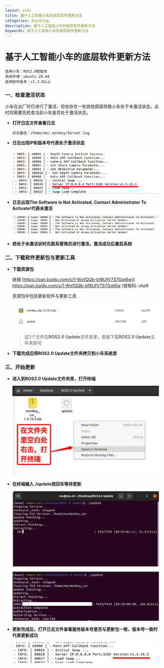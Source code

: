 ```yaml
---
layout: wiki
title: 基于人工智能小车的底层软件更新方法
categories: Anything
description: 基于人工智能小车的底层软件更新方法
keywords: 基于人工智能小车的底层软件更新方法
---
```


# 基于人工智能小车的底层软件更新方法

```
适用小车：ROS2.0智能车
系统环境：ubuntu 20.04
适用软件版本：v1.3.0以上
```



### 一、检查激活状态

小车在出厂时已进行了激活，但也存在一些其他原因导致小车处于未激活状态，此时则需要先检查当前小车是否处于激活状态。

* **打开日志文件查看日志**

  ```
  日志路径：/home/mo/.monkey/Server.log
  ```

* **日志出现IP和版本号代表处于激活状态**

  ![](/images/WiKi/monkey_car_update_001.png)

* **日志出现The Software Is Not Activated, Contact Administrator To Activate!代表未激活**

  ![](/images/WiKi/monkey_car_update_000.png)

* **若处于未激活状时先联系管理员进行激活，激活成功后重启系统**

  

### 二、下载软件更新包与更新工具



* **下载资源包**

  链接:[https://pan.baidu.com/s/1-WxfQQb-bf8UfV7S7Gqt6w]( https://pan.baidu.com/s/1-WxfQQb-bf8UfV7S7Gqt6w )提取码: ukp6

  资源包中包括更新软件与更新工具

  ![](/images/WiKi/monkey_car_update_002.png)

  >  这2个文件在**ROS2.0 Update**文件夹里，直接下载**ROS2.0 Update**文件夹即可

* **下载完成后将ROS2.0 Update文件夹拷贝到小车系统里**



### 三、开始更新

* **进入到ROS2.0 Update文件夹里，打开终端**

  ![](/images/WiKi/monkey_car_update_003.png)

* **在终端输入./update按回车等待更新**

  ![](/images/WiKi/monkey_car_update_004.png)

  ![](/images/WiKi/monkey_car_update_005.png)

* **更新完成后，打开日志文件查看服务版本号是否与更新包一致，版本号一致时代表更新成功**

  ![](/images/WiKi/monkey_car_update_006.png)